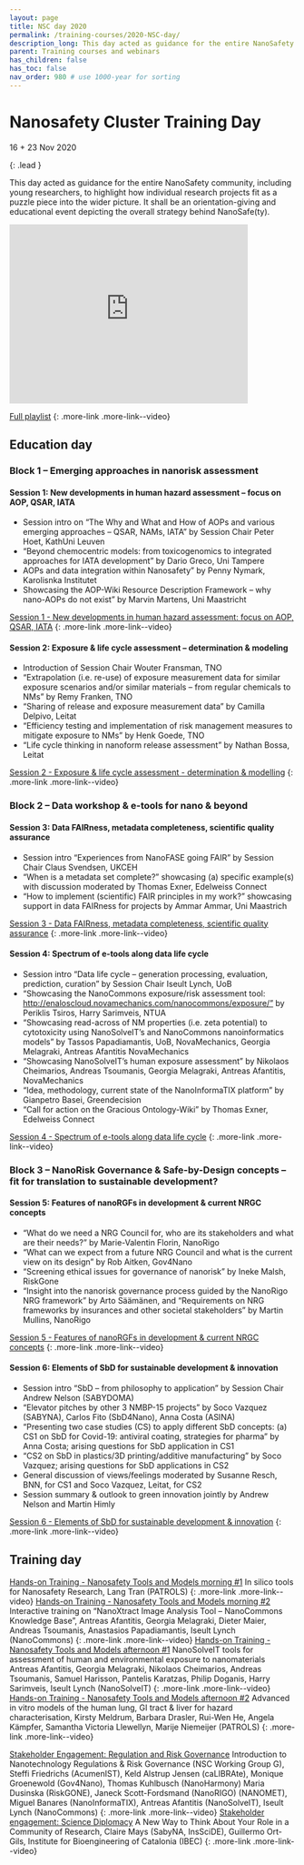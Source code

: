```yaml
---
layout: page
title: NSC day 2020
permalink: /training-courses/2020-NSC-day/
description_long: This day acted as guidance for the entire NanoSafety community, including young researchers, to highlight how individual research projects fit as a puzzle piece into the wider picture. It shall be an orientation-giving and educational event depicting the overall strategy behind NanoSafe(ty).
parent: Training courses and webinars
has_children: false
has_toc: false
nav_order: 980 # use 1000-year for sorting
---
```


# Nanosafety Cluster Training Day
16 + 23 Nov 2020
<script type="application/ld+json">
{
  "@context": "http://schema.org",
  "@type": "Course",
  "http://purl.org/dc/terms/conformsTo": {
    "@id": "https://bioschemas.org/profiles/Course/0.9-DRAFT-2020_12_08",
    "@type": "CreativeWork"
  },
  "inLanguage": "en-gb",
  "name": "NanoCommons User Guidance Handbook",
  "url": "https://nanocommons.github.io/user-handbook/2020-NSC-day/",
  "publisher": {
    "@type": "Organization",
    "name": "GitHub"
  },
  "copyrightYear": "2021",
  "description": "This day acted as guidance for the entire NanoSafety community, including young researchers, to highlight how individual research projects fit as a puzzle piece into the wider picture. It shall be an orientation-giving and educational event depicting the overall strategy behind NanoSafe(ty).",
  "keywords": "nanotechnology, adverse outcome pathway, hazard assessment, QSAR, life cycle assessment, FAIR"
}
</script>
{: .lead }

This day acted as guidance for the entire NanoSafety community, including young researchers, to highlight how individual research projects fit as a puzzle piece into the wider picture. It shall be an orientation-giving and educational event depicting the overall strategy behind NanoSafe(ty).

<iframe width="420" height="315" src="https://www.youtube.com/embed/QllHgRJNpcE" frameborder="0" allowfullscreen="allowfullscreen">&nbsp;</iframe>

[Full playlist](https://www.youtube.com/playlist?list=PLDBSs2loZJ3-JLcdBM5OvOezmN-v1C6DR)
{: .more-link .more-link--video}

## Education day
### Block 1 – Emerging approaches in nanorisk assessment
#### Session 1: New developments in human hazard assessment – focus on AOP, QSAR, IATA
- Session intro on “The Why and What and How of AOPs and various emerging approaches – QSAR, NAMs, IATA” by Session Chair Peter Hoet, KathUni Leuven
- “Beyond chemocentric models: from toxicogenomics to integrated approaches for IATA development” by Dario Greco, Uni Tampere
- AOPs and data integration within Nanosafety” by Penny Nymark, Karolisnka Institutet
- Showcasing the AOP-Wiki Resource Description Framework – why nano-AOPs do not exist” by Marvin Martens, Uni Maastricht

[Session 1 - New developments in human hazard assessment: focus on AOP, QSAR, IATA](https://www.youtube.com/watch?v=ERBjOaZVews)
{: .more-link .more-link--video}

#### Session 2: Exposure & life cycle assessment – determination & modeling
- Introduction of Session Chair Wouter Fransman, TNO
- “Extrapolation (i.e. re-use) of exposure measurement data for similar exposure scenarios and/or similar materials – from regular chemicals to NMs” by Remy Franken, TNO
- “Sharing of release and exposure measurement data” by Camilla Delpivo, Leitat
- “Efficiency testing and implementation of risk management measures to mitigate exposure to NMs” by Henk Goede, TNO
- “Life cycle thinking in nanoform release assessment” by Nathan Bossa, Leitat

[Session 2 - Exposure & life cycle assessment - determination & modelling](https://www.youtube.com/watch?v=WV6WZNWURzw)
{: .more-link .more-link--video}

### Block 2 – Data workshop & e-tools for nano & beyond
#### Session 3: Data FAIRness, metadata completeness, scientific quality assurance
- Session intro “Experiences from NanoFASE going FAIR” by Session Chair Claus Svendsen, UKCEH
- “When is a metadata set complete?” showcasing (a) specific example(s) with discussion moderated by Thomas Exner, Edelweiss Connect
- “How to implement (scientific) FAIR principles in my work?” showcasing support in data FAIRness for projects by Ammar Ammar, Uni Maastrich

[Session 3 - Data FAIRness, metadata completeness, scientific quality assurance](https://www.youtube.com/watch?v=HrJWnxtX-1E)
{: .more-link .more-link--video}

#### Session 4: Spectrum of e-tools along data life cycle
- Session intro “Data life cycle – generation processing, evaluation, prediction, curation” by Session Chair Iseult Lynch, UoB
- “Showcasing the NanoCommons exposure/risk assessment tool: http://enaloscloud.novamechanics.com/nanocommons/exposure/” by Periklis Tsiros, Harry Sarimveis, NTUA
- “Showcasing read-across of NM properties (i.e. zeta potential) to cytotoxicity using NanoSolveIT’s and NanoCommons nanoinformatics models” by Tassos Papadiamantis, UoB, NovaMechanics, Georgia Melagraki, Antreas Afantitis NovaMechanics
- “Showcasing NanoSolveIT’s human exposure assessment” by Nikolaos Cheimarios, Andreas Tsoumanis, Georgia Melagraki, Antreas Afantitis, NovaMechanics
- “Idea, methodology, current state of the NanoInformaTIX platform” by Gianpetro Basei, Greendecision
- “Call for action on the Gracious Ontology-Wiki” by Thomas Exner, Edelweiss Connect

[Session 4 - Spectrum of e-tools along data life cycle](hhttps://www.youtube.com/watch?v=BLmHfdEXO2c)
{: .more-link .more-link--video}

### Block 3 – NanoRisk Governance & Safe-by-Design concepts – fit for translation to sustainable development?
#### Session 5: Features of nanoRGFs in development & current NRGC concepts
- “What do we need a NRG Council for, who are its stakeholders and what are their needs?” by Marie-Valentin Florin, NanoRigo
- “What can we expect from a future NRG Council and what is the current view on its design” by Rob Aitken, Gov4Nano
- “Screening ethical issues for governance of nanorisk” by Ineke Malsh, RiskGone
- “Insight into the nanorisk governance process guided by the NanoRigo NRG framework” by Arto Säämänen, and “Requirements on NRG frameworks by insurances and other societal stakeholders” by Martin Mullins, NanoRigo

[Session 5 - Features of nanoRGFs in development & current NRGC concepts](https://www.youtube.com/watch?v=5Q5KcvIFZGI)
{: .more-link .more-link--video}

#### Session 6: Elements of SbD for sustainable development & innovation
- Session intro “SbD – from philosophy to application” by Session Chair Andrew Nelson (SABYDOMA)
- “Elevator pitches by other 3 NMBP-15 projects” by Soco Vazquez (SABYNA), Carlos Fito (SbD4Nano), Anna Costa (ASINA)
- “Presenting two case studies (CS) to apply different SbD concepts: (a) CS1 on SbD for Covid-19: antiviral coating, strategies for pharma” by Anna Costa; arising questions for SbD application in CS1
- “CS2 on SbD in plastics/3D printing/additive manufacturing” by Soco Vazquez; arising questions for SbD applications in CS2
- General discussion of views/feelings moderated by Susanne Resch, BNN, for CS1 and Soco Vazquez, Leitat, for CS2
- Session summary & outlook to green innovation jointly by Andrew Nelson and Martin Himly

[Session 6 - Elements of SbD for sustainable development & innovation](https://www.youtube.com/watch?v=I82wKremRJk)
{: .more-link .more-link--video}

## Training day
[Hands-on Training - Nanosafety Tools and Models morning #1](https://www.youtube.com/watch?v=n__ADUudrXg)
In silico tools for Nanosafety Research, Lang Tran (PATROLS)
{: .more-link .more-link--video}
[Hands-on Training - Nanosafety Tools and Models morning #2](https://www.youtube.com/watch?v=vPer2ZBoiJc)
 Interactive training on “NanoXtract Image Analysis Tool – NanoCommons Knowledge Base”, Antreas Afantitis, Georgia Melagraki, Dieter Maier, Andreas Tsoumanis, Anastasios Papadiamantis, Iseult Lynch (NanoCommons)
{: .more-link .more-link--video}
[Hands-on Training - Nanosafety Tools and Models afternoon #1](https://www.youtube.com/watch?v=lgq3jhuaRr8)
NanoSolveIT tools for assessment of human and environmental exposure to nanomaterials Antreas Afantitis, Georgia Melagraki, Nikolaos Cheimarios, Andreas Tsoumanis, Samuel Harisson, Pantelis Karatzas, Philip Doganis, Harry Sarimveis, Iseult Lynch (NanoSolveIT)
{: .more-link .more-link--video}
[Hands-on Training - Nanosafety Tools and Models afternoon #2](https://www.youtube.com/watch?v=JjiLSfiMnWo)
Advanced in vitro models of the human lung, GI tract & liver for hazard characterisation, Kirsty Meldrum, Barbara Drasler, Rui-Wen He, Angela Kämpfer, Samantha Victoria Llewellyn, Marije Niemeijer (PATROLS)
{: .more-link .more-link--video}

[Stakeholder Engagement: Regulation and Risk Governance](https://www.youtube.com/watch?v=V-83DZFjbKA)
Introduction to Nanotechnology Regulations & Risk Governance (NSC Working Group G), Steffi Friedrichs (AcumenIST), Keld Alstrup Jensen (caLIBRAte), Monique Groenewold (Gov4Nano), Thomas Kuhlbusch (NanoHarmony) Maria Dusinska (RiskGONE), Janeck Scott-Fordsmand (NanoRIGO) (NANOMET), Miguel Banares (NanoInformaTIX), Antreas Afantitis (NanoSolveIT), Iseult Lynch (NanoCommons)
{: .more-link .more-link--video}
[Stakeholder engagement: Science Diplomacy](https://www.youtube.com/watch?v=gdebBenzXJM)
A New Way to Think About Your Role in a Community of Research, Claire Mays (SabyNA, InsSciDE), Guillermo Ort-Gils, Institute for Bioengineering of Catalonia (IBEC)
{: .more-link .more-link--video}

